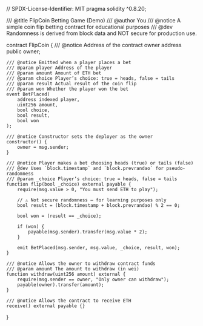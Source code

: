 // SPDX-License-Identifier: MIT
pragma solidity ^0.8.20;

/// @title FlipCoin Betting Game (Demo)
/// @author You
/// @notice A simple coin flip betting contract for educational purposes
/// @dev Randomness is derived from block data and NOT secure for production use.

contract FlipCoin {
    /// @notice Address of the contract owner
    address public owner;

    /// @notice Emitted when a player places a bet
    /// @param player Address of the player
    /// @param amount Amount of ETH bet
    /// @param choice Player’s choice: true = heads, false = tails
    /// @param result Actual result of the coin flip
    /// @param won Whether the player won the bet
    event BetPlaced(
        address indexed player,
        uint256 amount,
        bool choice,
        bool result,
        bool won
    );

    /// @notice Constructor sets the deployer as the owner
    constructor() {
        owner = msg.sender;
    }

    /// @notice Player makes a bet choosing heads (true) or tails (false)
    /// @dev Uses `block.timestamp` and `block.prevrandao` for pseudo-randomness
    /// @param _choice Player’s choice: true = heads, false = tails
    function flip(bool _choice) external payable {
        require(msg.value > 0, "You must send ETH to play");

        // ⚠️ Not secure randomness — for learning purposes only
        bool result = (block.timestamp + block.prevrandao) % 2 == 0;

        bool won = (result == _choice);

        if (won) {
            payable(msg.sender).transfer(msg.value * 2);
        }

        emit BetPlaced(msg.sender, msg.value, _choice, result, won);
    }

    /// @notice Allows the owner to withdraw contract funds
    /// @param amount The amount to withdraw (in wei)
    function withdraw(uint256 amount) external {
        require(msg.sender == owner, "Only owner can withdraw");
        payable(owner).transfer(amount);
    }

    /// @notice Allows the contract to receive ETH
    receive() external payable {}
}
